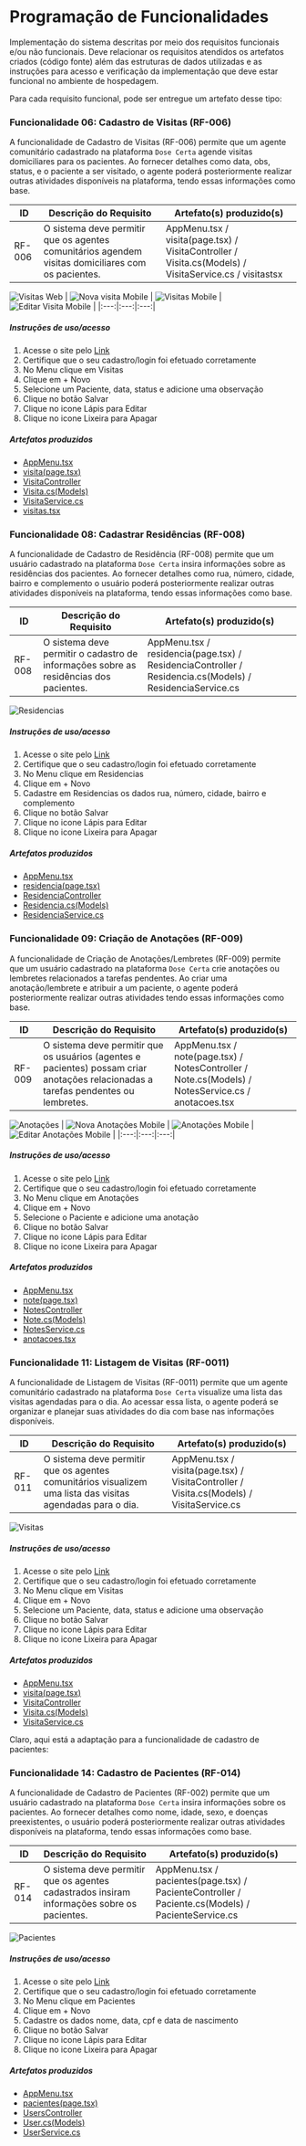 # Programação de Funcionalidades

Implementação do sistema descritas por meio dos requisitos funcionais e/ou não funcionais. Deve relacionar os requisitos atendidos os artefatos criados (código fonte) além das estruturas de dados utilizadas e as instruções para acesso e verificação da implementação que deve estar funcional no ambiente de hospedagem.

Para cada requisito funcional, pode ser entregue um artefato desse tipo:

### Funcionalidade 06: Cadastro de Visitas (RF-006)
A funcionalidade de Cadastro de Visitas (RF-006) permite que um agente comunitário cadastrado na plataforma `Dose Certa` agende visitas domiciliares para os pacientes. Ao fornecer detalhes como data, obs, status, e o paciente a ser visitado, o agente poderá posteriormente realizar outras atividades disponíveis na plataforma, tendo essas informações como base.

|ID    | Descrição do Requisito  | Artefato(s) produzido(s) |
|------|-----------------------------------------|----|
|RF-006| O sistema deve permitir que os agentes comunitários agendem visitas domiciliares com os pacientes. | AppMenu.tsx / visita(page.tsx) / VisitaController / Visita.cs(Models) / VisitaService.cs / visitastsx |

![Visitas Web](https://github.com/ICEI-PUC-Minas-PMV-ADS/Dose-Certa/assets/83494301/e371e80d-ff88-4b04-be60-13afd0af195b)
| ![Nova visita Mobile](./img/nova_visita.png) | ![Visitas Mobile](./img/visitas.png) | ![Editar Visita Mobile](./img/editar_visita.png) |
|:---:|:---:|:---:|

##### Instruções de uso/acesso
1. Acesse o site pelo [Link](https://github.com/ICEI-PUC-Minas-PMV-ADS/Dose-Certa?tab=readme-ov-file)
2. Certifique que o seu cadastro/login foi efetuado corretamente
3. No Menu clique em Visitas
4. Clique em + Novo
5. Selecione um Paciente, data, status e adicione uma observação
6. Clique no botão Salvar
7. Clique no icone Lápis para Editar
8. Clique no icone Lixeira para Apagar

##### Artefatos produzidos
* [AppMenu.tsx](api-web-frontend-dose-certa/layout/AppMenu.tsx)
* [visita(page.tsx)](api-web-frontend-dose-certa/app/(main)/pages/visita)
* [VisitaController](api-web-services-dose-certa/api-web-services-dose-certa/Controllers/VisitaController.cs)
* [Visita.cs(Models)](api-web-services-dose-certa/api-web-services-dose-certa/Models/Visita.cs)
* [VisitaService.cs](api-web-services-dose-certa/api-web-services-dose-certa/Services/VisitaService.cs)
* [visitas.tsx](../mobile-frontend-dose-certa/src/pages/visitas.tsx)

### Funcionalidade 08: Cadastrar Residências (RF-008)
A funcionalidade de Cadastro de Residência (RF-008) permite que um usuário cadastrado na plataforma `Dose Certa` insira informações sobre as residências dos pacientes. Ao fornecer detalhes como rua, número, cidade, bairro e complemento o usuário poderá posteriormente realizar outras atividades disponíveis na plataforma, tendo essas informações como base.

|ID    | Descrição do Requisito  | Artefato(s) produzido(s) |
|------|-----------------------------------------|----|
|RF-008| O sistema deve permitir o cadastro de informações sobre as residências dos pacientes. | AppMenu.tsx / residencia(page.tsx) / ResidenciaController / Residencia.cs(Models) / ResidenciaService.cs 

![Residencias](https://github.com/ICEI-PUC-Minas-PMV-ADS/Dose-Certa/assets/83494301/79332e65-bae0-4272-b744-6016784e6740)

##### Instruções de uso/acesso
1. Acesse o site pelo [Link](https://github.com/ICEI-PUC-Minas-PMV-ADS/Dose-Certa?tab=readme-ov-file)
2. Certifique que o seu cadastro/login foi efetuado corretamente
3. No Menu clique em Residencias
4. Clique em + Novo
5. Cadastre em Residencias os dados rua, número, cidade, bairro e complemento
6. Clique no botão Salvar
7. Clique no icone Lápis para Editar
8. Clique no icone Lixeira para Apagar

##### Artefatos produzidos
* [AppMenu.tsx](api-web-frontend-dose-certa/layout/AppMenu.tsx)
* [residencia(page.tsx)](api-web-frontend-dose-certa/app/(main)/pages/residencia)
* [ResidenciaController](api-web-services-dose-certa/api-web-services-dose-certa/Controllers/ResidenciaController.cs)
* [Residencia.cs(Models)](api-web-services-dose-certa/api-web-services-dose-certa/Models/Residencia.cs)
* [ResidenciaService.cs](api-web-services-dose-certa/api-web-services-dose-certa/Services/ResidenciaService.cs)

### Funcionalidade 09: Criação de Anotações (RF-009)
A funcionalidade de Criação de Anotações/Lembretes (RF-009) permite que um usuário cadastrado na plataforma `Dose Certa` crie anotações ou lembretes relacionados a tarefas pendentes. Ao criar uma anotação/lembrete e atribuir a um paciente, o agente poderá posteriormente realizar outras atividades tendo essas informações como base.

|ID    | Descrição do Requisito  | Artefato(s) produzido(s) |
|------|-----------------------------------------|----|
|RF-009| O sistema deve permitir que os usuários (agentes e pacientes) possam criar anotações relacionadas a tarefas pendentes ou lembretes. | AppMenu.tsx / note(page.tsx) / NotesController / Note.cs(Models) / NotesService.cs / anotacoes.tsx |

![Anotações](https://github.com/ICEI-PUC-Minas-PMV-ADS/Dose-Certa/assets/83494301/c0efbe55-67a9-4ebb-bef3-6344d193bed1)
| ![Nova Anotações Mobile](./img/nova_anotação.png) | ![Anotações Mobile](./img/anotação.png) | ![Editar Anotações Mobile](./img/editar_anotação.png) |
|:---:|:---:|:---:|

##### Instruções de uso/acesso
1. Acesse o site pelo [Link](https://github.com/ICEI-PUC-Minas-PMV-ADS/Dose-Certa?tab=readme-ov-file)
2. Certifique que o seu cadastro/login foi efetuado corretamente
3. No Menu clique em Anotações
4. Clique em + Novo
5. Selecione o Paciente e adicione uma anotação
6. Clique no botão Salvar
7. Clique no icone Lápis para Editar
8. Clique no icone Lixeira para Apagar

##### Artefatos produzidos
* [AppMenu.tsx](api-web-frontend-dose-certa/layout/AppMenu.tsx)
* [note(page.tsx)](api-web-frontend-dose-certa/app/(main)/pages/note)
* [NotesController](api-web-services-dose-certa/api-web-services-dose-certa/Controllers/NotesController.cs)
* [Note.cs(Models)](api-web-services-dose-certa/api-web-services-dose-certa/Models/Note.cs)
* [NotesService.cs](api-web-services-dose-certa/api-web-services-dose-certa/Services/NotesService.cs)
* [anotacoes.tsx](../mobile-frontend-dose-certa/src/pages/anotacoes.tsx)

### Funcionalidade 11: Listagem de Visitas (RF-0011)
A funcionalidade de Listagem de Visitas (RF-0011) permite que um agente comunitário cadastrado na plataforma `Dose Certa` visualize uma lista das visitas agendadas para o dia. Ao acessar essa lista, o agente poderá se organizar e planejar suas atividades do dia com base nas informações disponíveis.

|ID    | Descrição do Requisito  | Artefato(s) produzido(s) |
|------|-----------------------------------------|----|
|RF-011| O sistema deve permitir que os agentes comunitários visualizem uma lista das visitas agendadas para o dia. | AppMenu.tsx / visita(page.tsx) / VisitaController / Visita.cs(Models) / VisitaService.cs

![Visitas](https://github.com/ICEI-PUC-Minas-PMV-ADS/Dose-Certa/assets/83494301/e371e80d-ff88-4b04-be60-13afd0af195b)

##### Instruções de uso/acesso
1. Acesse o site pelo [Link](https://github.com/ICEI-PUC-Minas-PMV-ADS/Dose-Certa?tab=readme-ov-file)
2. Certifique que o seu cadastro/login foi efetuado corretamente
3. No Menu clique em Visitas
4. Clique em + Novo
5. Selecione um Paciente, data, status e adicione uma observação
6. Clique no botão Salvar
7. Clique no icone Lápis para Editar
8. Clique no icone Lixeira para Apagar

##### Artefatos produzidos
* [AppMenu.tsx](api-web-frontend-dose-certa/layout/AppMenu.tsx)
* [visita(page.tsx)](api-web-frontend-dose-certa/app/(main)/pages/visita)
* [VisitaController](api-web-services-dose-certa/api-web-services-dose-certa/Controllers/VisitaController.cs)
* [Visita.cs(Models)](api-web-services-dose-certa/api-web-services-dose-certa/Models/Visita.cs)
* [VisitaService.cs](api-web-services-dose-certa/api-web-services-dose-certa/Services/VisitaService.cs)

Claro, aqui está a adaptação para a funcionalidade de cadastro de pacientes:

### Funcionalidade 14: Cadastro de Pacientes (RF-014)
A funcionalidade de Cadastro de Pacientes (RF-002) permite que um usuário cadastrado na plataforma `Dose Certa` insira informações sobre os pacientes. Ao fornecer detalhes como nome, idade, sexo, e doenças preexistentes, o usuário poderá posteriormente realizar outras atividades disponíveis na plataforma, tendo essas informações como base.

|ID    | Descrição do Requisito  | Artefato(s) produzido(s) |
|------|-----------------------------------------|----|
|RF-014| O sistema deve permitir que os agentes cadastrados insiram informações sobre os pacientes. | AppMenu.tsx / pacientes(page.tsx) / PacienteController / Paciente.cs(Models) / PacienteService.cs

![Pacientes](https://github.com/ICEI-PUC-Minas-PMV-ADS/Dose-Certa/assets/83494301/b0429662-d8e4-4675-a23b-ea02f60f4e9f)

##### Instruções de uso/acesso
1. Acesse o site pelo [Link](https://github.com/ICEI-PUC-Minas-PMV-ADS/Dose-Certa?tab=readme-ov-file)
2. Certifique que o seu cadastro/login foi efetuado corretamente
3. No Menu clique em Pacientes
4. Clique em + Novo
5. Cadastre os dados nome, data, cpf e data de nascimento
6. Clique no botão Salvar
7. Clique no icone Lápis para Editar
8. Clique no icone Lixeira para Apagar

##### Artefatos produzidos
* [AppMenu.tsx](api-web-frontend-dose-certa/layout/AppMenu.tsx)
* [pacientes(page.tsx)](api-web-frontend-dose-certa/app/(main)/pages/pacientes)
* [UsersController](api-web-services-dose-certa/api-web-services-dose-certa/Controllers/UsersController.cs)
* [User.cs(Models)](api-web-services-dose-certa/api-web-services-dose-certa/Models/User.cs)
* [UserService.cs](api-web-services-dose-certa/api-web-services-dose-certa/Services/UserService.cs)
